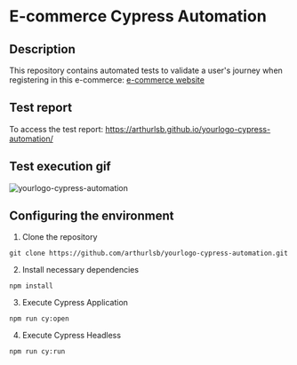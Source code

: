# E-commerce Cypress Automation

## Description
This repository contains automated tests to validate a user's journey when registering in this e-commerce: [e-commerce website](http://automationpractice.com/index.php "e-commerce website")

## Test report
To access the test report: https://arthurlsb.github.io/yourlogo-cypress-automation/

## Test execution gif

![yourlogo-cypress-automation](https://user-images.githubusercontent.com/94870259/145117202-c0a3a437-b3e6-4efb-b643-03b091e2e212.gif)

## Configuring the environment
1. Clone the repository 
```
git clone https://github.com/arthurlsb/yourlogo-cypress-automation.git
```
2. Install necessary dependencies 
```
npm install
```
3. Execute Cypress Application
```
npm run cy:open
```
4. Execute Cypress Headless
```
npm run cy:run
```
